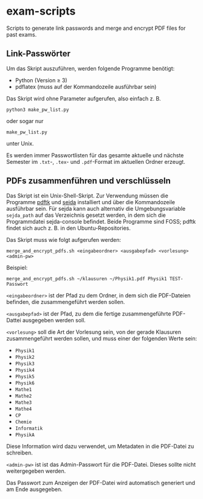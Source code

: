 # exam-scripts
Scripts to generate link passwords and merge and encrypt PDF files for past exams.

## Link-Passwörter
Um das Skript auszuführen, werden folgende Programme benötigt:
- Python (Version ≥ 3)
- pdflatex (muss auf der Kommandozeile ausführbar sein)

Das Skript wird ohne Parameter aufgerufen, also einfach z. B.

    python3 make_pw_list.py

oder sogar nur

    make_pw_list.py

unter Unix.

Es werden immer Passwortlisten für das gesamte aktuelle und nächste Semester
im `.txt`-, `.tex`- und `.pdf`-Format im aktuellen Ordner erzeugt.

## PDFs zusammenführen und verschlüsseln
Das Skript ist ein Unix-Shell-Skript. Zur Verwendung müssen die Programme
[pdftk](https://www.pdflabs.com/tools/pdftk-server) und [sejda](http://www.sejda.org)
installiert und über die Kommandozeile ausführbar sein. Für sejda kann auch
alternativ die Umgebungsvariable `sejda_path` auf das Verzeichnis gesetzt
werden, in dem sich die Programmdatei sejda-console befindet. Beide Programme
sind FOSS; pdftk findet sich auch z. B. in den Ubuntu-Repositories.

Das Skript muss wie folgt aufgerufen werden:

    merge_and_encrypt_pdfs.sh <eingabeordner> <ausgabepfad> <vorlesung> <admin-pw>

Beispiel:

    merge_and_encrypt_pdfs.sh ~/klausuren ~/Physik1.pdf Physik1 TEST-Passwort

`<eingabeordner>` ist der Pfad zu dem Ordner, in dem sich die PDF-Dateien
befinden, die zusammengeführt werden sollen.

`<ausgabepfad>` ist der Pfad, zu dem die fertige zusammengeführte PDF-Dattei
ausgegeben werden soll.

`<vorlesung>` soll die Art der Vorlesung sein, von der gerade Klausuren
zusammengeführt werden sollen, und muss einer der folgenden Werte sein:
- `Physik1`
- `Physik2`
- `Physik3`
- `Physik4`
- `Physik5`
- `Physik6`
- `Mathe1`
- `Mathe2`
- `Mathe3`
- `Mathe4`
- `CP`
- `Chemie`
- `Informatik`
- `PhysikA`

Diese Information wird dazu verwendet, um Metadaten in die PDF-Datei zu schreiben.

`<admin-pw>` ist ist das Admin-Passwort für die PDF-Datei. Dieses sollte nicht
weitergegeben werden.

Das Passwort zum Anzeigen der PDF-Datei wird automatisch generiert und am Ende
ausgegeben.

